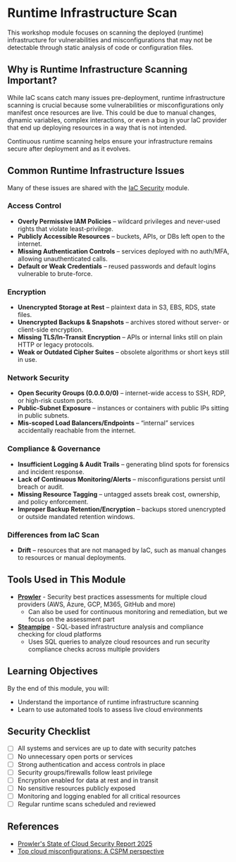 # Runtime Infrastructure Scan

This workshop module focuses on scanning the deployed (runtime) infrastructure for vulnerabilities and misconfigurations that may not be detectable through static analysis of code or configuration files.

## Why is Runtime Infrastructure Scanning Important?

While IaC scans catch many issues pre-deployment, runtime infrastructure scanning is crucial because some vulnerabilities or misconfigurations only manifest once resources are live. This could be due to manual changes, dynamic variables, complex interactions, or even a bug in your IaC provider that end up deploying resources in a way that is not intended.

Continuous runtime scanning helps ensure your infrastructure remains secure after deployment and as it evolves.


## Common Runtime Infrastructure Issues

Many of these issues are shared with the [IaC Security](../iac_scan/) module.

### Access Control
- **Overly Permissive IAM Policies** – wildcard privileges and never-used rights that violate least-privilege.
- **Publicly Accessible Resources** – buckets, APIs, or DBs left open to the internet.
- **Missing Authentication Controls** – services deployed with no auth/MFA, allowing unauthenticated calls.
- **Default or Weak Credentials** – reused passwords and default logins vulnerable to brute-force.

### Encryption
- **Unencrypted Storage at Rest** – plaintext data in S3, EBS, RDS, state files.
- **Unencrypted Backups & Snapshots** – archives stored without server- or client-side encryption.
- **Missing TLS/In-Transit Encryption** – APIs or internal links still on plain HTTP or legacy protocols.
- **Weak or Outdated Cipher Suites** – obsolete algorithms or short keys still in use.

### Network Security
- **Open Security Groups (0.0.0.0/0)** – internet-wide access to SSH, RDP, or high-risk custom ports.
- **Public-Subnet Exposure** – instances or containers with public IPs sitting in public subnets.
- **Mis-scoped Load Balancers/Endpoints** – “internal” services accidentally reachable from the internet.

### Compliance & Governance
- **Insufficient Logging & Audit Trails** – generating blind spots for forensics and incident response.
- **Lack of Continuous Monitoring/Alerts** – misconfigurations persist until breach or audit.
- **Missing Resource Tagging** – untagged assets break cost, ownership, and policy enforcement.
- **Improper Backup Retention/Encryption** – backups stored unencrypted or outside mandated retention windows.

### Differences from IaC Scan
- **Drift** – resources that are not managed by IaC, such as manual changes to resources or manual deployments.

## Tools Used in This Module

- [**Prowler**](https://github.com/prowler-cloud/prowler) - Security best practices assessments for multiple cloud providers (AWS, Azure, GCP, M365, GitHub and more)
  - Can also be used for continuous monitoring and remediation, but we focus on the assessment part
- [**Steampipe**](https://github.com/turbot/steampipe) - SQL-based infrastructure analysis and compliance checking for cloud platforms
  - Uses SQL queries to analyze cloud resources and run security compliance checks across multiple providers

## Learning Objectives

By the end of this module, you will:
- Understand the importance of runtime infrastructure scanning
- Learn to use automated tools to assess live cloud environments


## Security Checklist

- [ ] All systems and services are up to date with security patches
- [ ] No unnecessary open ports or services
- [ ] Strong authentication and access controls in place
- [ ] Security groups/firewalls follow least privilege
- [ ] Encryption enabled for data at rest and in transit
- [ ] No sensitive resources publicly exposed
- [ ] Monitoring and logging enabled for all critical resources
- [ ] Regular runtime scans scheduled and reviewed

## References
- [Prowler's State of Cloud Security Report 2025](https://prowler.com/blog/cloud-security-report-2025/)
- [Top cloud misconfigurations: A CSPM perspective](https://sysdig.com/blog/top-cloud-misconfigurations/)
